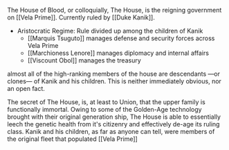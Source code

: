 The House of Blood, or colloquially, The House, is the reigning government on [[Vela Prime]]. Currently ruled by [[Duke Kanik]].

- Aristocratic Regime: Rule divided up among the children of Kanik
	- [[Marquis Tsuguto]] manages defense and security forces across Vela Prime
	- [[Marchioness Lenore]] manages diplomacy and internal affairs
	- [[Viscount Obol]] manages the treasury

almost all of the high-ranking members of the house are descendants —or clones— of Kanik and his children. This is neither immediately obvious, nor an open fact.

The secret of The House, is, at least to Union, that the upper family is functionally immortal. Owing to some of the Golden-Age technology brought with their original generation ship, The House is able to essentially leech the genetic health from it's citizenry and effectively de-age its ruling class. Kanik and his children, as far as anyone can tell, were members of the original fleet that populated [[Vela Prime]]